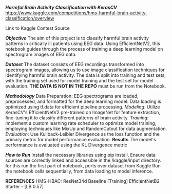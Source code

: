 
***Harmful Brain Activity Classification with KerasCV***
https://www.kaggle.com/competitions/hms-harmful-brain-activity-classification/overview

Link to Kaggle Contest Source

***Objective***
The aim of this project is to classify harmful brain activity patterns in critically ill patients using EEG data.  Using EfficientNetV2, this notebook guides through the process of training a deep learning model on spectrogram images of EEG data.

***Dataset***
The dataset consists of EEG recordings transformed into spectrogram images, allowing us to use image classification techniques for identifying harmful brain activity. The data is split into training and test sets, with the training set used for model training and the test set for model evaluation.  **THE DATA IS NOT IN THE REPO**  must be run from the Notebook.


***Methodology***
Data Preparation: EEG spectrograms are loaded, preprocessed, and formatted for the deep learning model. Data loading is optimized using tf.data for efficient pipeline processing.
*Modeling*: Utilize KerasCV's EfficientNetV2 pre-trained on ImageNet for feature extraction, fine-tuning it to classify different patterns of brain activity.
*Training*: Implement a custom learning rate scheduler to optimize model training, employing techniques like MixUp and RandomCutout for data augmentation.
*Evaluation*: Use Kullback-Leibler Divergence as the loss function and the primary metric for model performance evaluation.
**Results**
The model's performance is evaluated using the KL Divergence metric

***How to Run***
Install the necessary libraries using pip install.
Ensure data sources are correctly linked and accessible in the /kaggle/input directory.
  for this run the first part of notebook, ports over dataset from Kaggle
Run the notebook cells sequentially, from data loading to model inference.


**REFERENCES**
HMS-HBAC: ResNet34d Baseline [Training]
EfficientNetB2 Starter - [LB 0.57]

